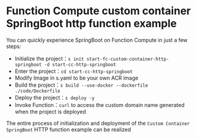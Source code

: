 # Function Compute custom container SpringBoot http function example

You can quickly experience SpringBoot on Function Compute in just a few steps:

- Initialize the project：`s init start-fc-custom-container-http-springboot -d start-cc-http-springboot`
- Enter the project：`cd start-cc-http-springboot`
- Modify Image in s.yaml to be your own ACR image
- Build the project：`s build --use-docker --dockerfile ./code/Dockerfile`
- Deploy the project：`s deploy -y`
- Invoke Function：`curl` to access the custom domain name generated when the project is deployed

The entire process of initialization and deployment of the `Custom Container SpringBoot` HTTP function example can be realized
